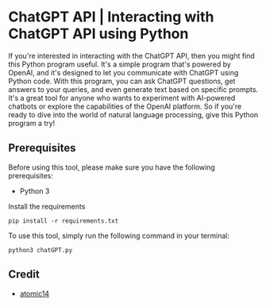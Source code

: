 # ChatGPT API | Interacting with ChatGPT API using Python

If you're interested in interacting with the ChatGPT API, then you might find this Python program useful. It's a simple program that's powered by OpenAI, and it's designed to let you communicate with ChatGPT using Python code. With this program, you can ask ChatGPT questions, get answers to your queries, and even generate text based on specific prompts. It's a great tool for anyone who wants to experiment with AI-powered chatbots or explore the capabilities of the OpenAI platform. So if you're ready to dive into the world of natural language processing, give this Python program a try!

## Prerequisites
Before using this tool, please make sure you have the following prerequisites:

- Python 3

Install the requirements
```
pip install -r requirements.txt
```

To use this tool, simply run the following command in your terminal:
```
python3 chatGPT.py
```
## Credit

- <a href="https://github.com/atomic14/command_line_chatgpt/blob/main/requirements.txt">atomic14</a>
